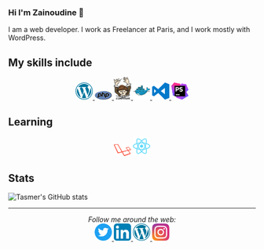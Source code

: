 ### Hi I'm Zainoudine 👋

I am a web developer. I work as Freelancer at Paris, and I work mostly with WordPress.

## My skills include

<p align="center">
  <a href="https://wordpress.org/" target="_blank">
    <img src="assets/wordpress.svg" width="35px" />
  </a>
  <a href="https://www.php.net/" target="_blank">
    <img src="assets/php.svg" width="35px" />
  </a>
  <a href="https://getcomposer.org/" target="_blank">
    <img src="assets/composer.svg" width="35px" />
  </a>
  <a href="https://www.docker.com/" target="_blank">
    <img src="assets/docker.svg" width="35px" />
  </a>
  <a href="https://code.visualstudio.com/" target="_blank">
    <img src="assets/visual-studio-code.svg" width="35px" />
  </a>
  <a href="https://www.jetbrains.com/phpstorm/" target="_blank"><img src="assets/phpstorm.svg" width="35px" /></a>
</p>

## Learning

<p align="center">
  <a href="https://laravel.com/" target="_blank"><img src="assets/laravel.svg" width="35px" /></a>
  <a href="https://fr.reactjs.org/" target="_blank"><img src="assets/react.svg" width="35px" /></a>
</p>

## Stats
![Tasmer's GitHub stats](https://github-readme-stats.vercel.app/api?username=tasmer&count_private=true&theme=dracula)

<hr>

<p align="center">
  <i>Follow me around the web:</i>
  <br/>
  <a href="https://twitter.com/tasmerb" target="_blank">
    <img alt="tasmer's twitter" width="35px" src="assets/twitter.svg" />
  </a>
  <a href="https://fr.linkedin.com/in/zainoudine" target="_blank">
    <img alt="tasmer's LinkedIn" width="35px" src="assets/linkedin.svg" />
  </a>
  <a href="https://profiles.wordpress.org/tasmer" target="_blank">
    <img alt="tasmer's WordPress" width="35px" src="assets/wordpress.svg" />
  </a>
  <a href="https://www.instagram.com/tasmer/" target="_blank">
    <img alt="tasmer's Instagram" width="35px" src="assets/instagram.svg" />
  </a>
</p>
